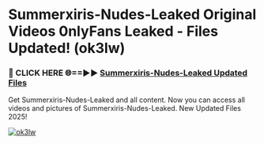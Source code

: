 # Summerxiris-Nudes-Leaked Original Videos 0nlyFans Leaked - Files Updated! (ok3lw)

<h3>🔴 CLICK HERE 🌐==►► <a href="https://tinyurl.com/yc6ubb5a" rel="nofollow">Summerxiris-Nudes-Leaked Updated Files</a></h3>

Get Summerxiris-Nudes-Leaked and all content. Now you can access all videos and pictures of Summerxiris-Nudes-Leaked. New Updated Files 2025!

[![ok3lw](https://i.imgur.com/7eu0CRL.gif)](https://tinyurl.com/yc6ubb5a)
